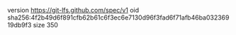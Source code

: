 version https://git-lfs.github.com/spec/v1
oid sha256:4f2b49d6f891cfb62b61c6f3ec6e7130d96f3fad6f71afb46ba03236919db9f3
size 350
